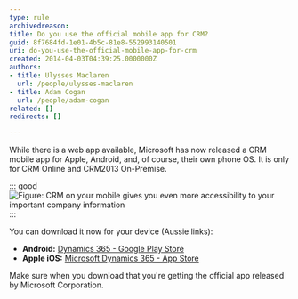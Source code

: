 ```yaml
---
type: rule
archivedreason: 
title: Do you use the official mobile app for CRM?
guid: 8f7684fd-1e01-4b5c-81e8-552993140501
uri: do-you-use-the-official-mobile-app-for-crm
created: 2014-04-03T04:39:25.0000000Z
authors:
- title: Ulysses Maclaren
  url: /people/ulysses-maclaren
- title: Adam Cogan
  url: /people/adam-cogan
related: []
redirects: []

---
```


While there is a web app available, Microsoft has now released a CRM mobile app for Apple, Android, and, of course, their own phone OS. It is only for CRM Online and CRM2013 On-Premise.

<!--endintro-->

::: good  
![Figure: CRM on your mobile gives you even more accessibility to your important company information](crm-mobile.jpg)  
:::

You can download it now for your device (Aussie links):

* **Android:** [Dynamics 365 - Google Play Store](https://play.google.com/store/apps/details?id=com.microsoft.crm.crmphone)
* **Apple iOS:** [Microsoft Dynamics 36‪5 - App Store](https://apps.apple.com/au/app/microsoft-dynamics-365/id678800460)

Make sure when you download that you're getting the official app released by Microsoft Corporation.
